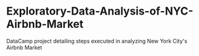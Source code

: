 # Exploratory-Data-Analysis-of-NYC-Airbnb-Market
DataCamp project detailing steps executed in analyzing New York City's Airbnb Market
